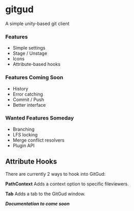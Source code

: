 # gitgud
A simple unity-based git client

### Features 
* Simple settings
* Stage / Unstage
* Icons
* Attribute-based hooks

### Features Coming Soon
* History
* Error catching
* Commit / Push
* Better interface

### Wanted Features Someday
* Branching
* LFS locking
* Merge conflict resolvers
* Plugin API

## Attribute Hooks
There are currently 2 ways to hook into GitGud:

**PathContext**
Adds a context option to specific fileviewers.

**Tab**
Adds a tab to the GitGud window.

***Documentation to come soon***
